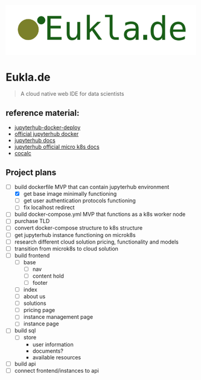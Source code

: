 ![Eukla.de Logo](./full-logo.png)

# Eukla.de
> A cloud native web IDE for data scientists


## reference material:
 - [jupyterhub-docker-deploy](https://github.com/jupyterhub/jupyterhub-deploy-docker)
 - [official jupyterhub docker](https://hub.docker.com/r/jupyterhub/jupyterhub)
 - [jupyterhub docs](https://jupyterhub.readthedocs.io/en/stable/quickstart-docker.html)
 - [jupyterhub official micro k8s docs](https://zero-to-jupyterhub.readthedocs.io/en/latest/kubernetes/other-infrastructure/step-zero-microk8s.html)
 - [cocalc](https://github.com/sagemathinc/cocalc-docker)

 ## Project plans
 - [ ] build dockerfile MVP that can contain jupyterhub environment
   - [x] get base image minimally functioning
   - [ ] get user authentication protocols functioning
   - [ ] fix localhost redirect
 - [ ] build docker-compose.yml MVP that functions as a k8s worker node
 - [ ] purchase TLD
 - [ ] convert docker-compose structure to k8s structure
 - [ ] get jupyterhub instance functioning on microk8s
 - [ ] research different cloud solution pricing, functionality and models
 - [ ] transition from microk8s to cloud solution
 - [ ] build frontend
   - [ ] base
     - [ ] nav
     - [ ] content hold
     - [ ] footer
   - [ ] index
   - [ ] about us
   - [ ] solutions
   - [ ] pricing page
   - [ ] instance management page
   - [ ] instance page
 - [ ] build sql
   - [ ] store
     - user information
     - documents?
     - available resources
 - [ ] build api
 - [ ] connect frontend/instances to api
